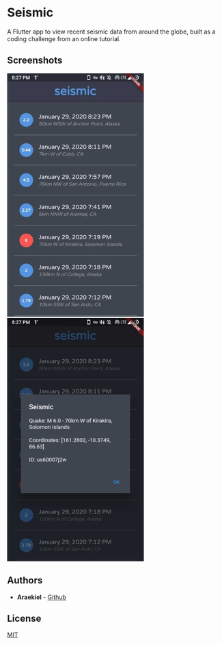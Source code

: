 # Seismic

A Flutter app to view recent seismic data from around the globe, built as a coding challenge from an online tutorial.

## Screenshots

![Screenshot 1](https://raw.githubusercontent.com/Araekiel/seismic/master/resources/images/screenshot_1.jpg) ![Screenshot 2](https://raw.githubusercontent.com/Araekiel/seismic/master/resources/images/screenshot_2.jpg)
## Authors

- **Araekiel** - [Github](https://github.com/Araekiel)

## License

[MIT](https://choosealicense.com/licenses/mit/)
